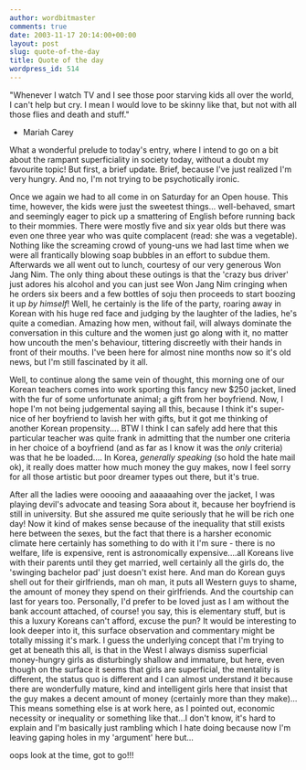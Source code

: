```yaml
---
author: wordbitmaster
comments: true
date: 2003-11-17 20:14:00+00:00
layout: post
slug: quote-of-the-day
title: Quote of the day
wordpress_id: 514
---
```


"Whenever I watch TV and I see those poor starving kids all over the world, I can't help but cry. I mean I would love to be skinny like that, but not with all those flies and death and stuff." 
- Mariah Carey

What a wonderful prelude to today's entry, where I intend to go on a bit about the rampant superficiality in society today, without a doubt my favourite topic! But first, a brief update. Brief, because I've just realized I'm very hungry. And no, I'm not trying to be psychotically ironic.

Once we again we had to all come in on Saturday for an Open house. This time, however, the kids were just the sweetest things... well-behaved, smart and seemingly eager to pick up a smattering of English before running back to their mommies. There were mostly five and six year olds but there was even one three year who was quite complacent (read: she was a vegetable). Nothing like the screaming crowd of young-uns we had last time when we were all frantically blowing soap bubbles in an effort to subdue them. Afterwards we all went out to lunch, courtesy of our very generous Won Jang Nim. The only thing about these outings is that the 'crazy bus driver' just adores his alcohol and you can just see Won Jang Nim cringing when he orders six beers and a few bottles of soju then proceeds to start boozing it up _by himself_! Well, he certainly is the life of the party, roaring away in Korean with his huge red face and judging by the laughter of the ladies, he's quite a comedian. Amazing how men, without fail, will always dominate the conversation in this culture and the women just go along with it, no matter how uncouth the men's behaviour, tittering discreetly with their hands in front of their mouths. I've been here for almost nine months now so it's old news, but I'm still fascinated by it all.

Well, to continue along the same vein of thought, this morning one of our Korean teachers comes into work sporting this fancy new $250 jacket, lined with the fur of some unfortunate animal; a gift from her boyfriend. Now, I hope I'm not being judgemental saying all this, because I think it's super-nice of her boyfriend to lavish her with gifts, but it got me thinking of another Korean propensity.... BTW I think I can safely add here that this particular teacher was quite frank in admitting that the number one criteria in her choice of a boyfriend (and as far as I know it was the _only_ criteria) was that he be loaded.... In Korea, _generally speaking_ (so hold the hate mail ok), it really does matter how much money the guy makes, now I feel sorry for all those artistic but poor dreamer types out there, but it's true. 

After all the ladies were ooooing and aaaaaahing over the jacket, I was playing devil's advocate and teasing Sora about it, because her boyfriend is still in university. But she assured me quite seriously that he will be rich one day! Now it kind of makes sense because of the inequality that still exists here between the sexes, but the fact that there is a harsher economic climate here certainly has something to do with it I'm sure - there is no welfare, life is expensive, rent is astronomically expensive....all Koreans live with their parents until they get married, well certainly all the girls do, the 'swinging bachelor pad' just doesn't exist here. And man do Korean guys shell out for their girlfriends, man oh man, it puts all Western guys to shame, the amount of money they spend on their girlfriends. And the courtship can last for years too. Personally, I'd prefer to be loved just as I am without the bank account attached, of course! you say, this is elementary stuff, but is this a luxury Koreans can't afford, excuse the pun? It would be interesting to look deeper into it, this surface observation and commentary might be totally missing it's mark. I guess the underlying concept that I'm trying to get at beneath this all, is that in the West I always dismiss superficial money-hungry girls as disturbingly shallow and immature, but here, even though on the surface it seems that girls are superficial, the mentality is different, the status quo is different and I can almost understand it because there are wonderfully mature, kind and intelligent girls here that insist that the guy makes a decent amount of money (certainly more than they make)... This means something else is at work here, as I pointed out, economic necessity or inequality or something like that...I don't know, it's hard to explain and I'm basically just rambling which I hate doing because now I'm leaving gaping holes in my 'argument' here but...  

oops look at the time, got to go!!!

